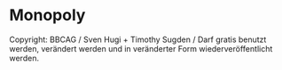 # Monopoly

Copyright: BBCAG / Sven Hugi + Timothy Sugden / Darf gratis benutzt werden, verändert werden und in veränderter Form wiederveröffentlicht werden.